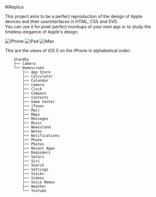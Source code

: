#iReplica

This project aims to be a perfect reproduction of the design of Apple devices and their userinterfaces in HTML, CSS and SVG.  
You can use it for pixel-perfect mockups of your next app or to study the timeless elegance of Apple's design.

![iPhone](https://raw.github.com/adius/iReplica/master/iPhone/4.png)
![iPad](https://raw.github.com/adius/iReplica/master/iPad/1-3.png)
![iMac](https://raw.github.com/adius/iReplica/master/iMac/6.png)

This are the views of iOS 5 on the iPhone in alphabetical order:
		
		Standby
		├── Camera
		└── Homescreen
			├── App Store
			├── Calculator
			├── Calendar
			├── Camera
			├── Clock
			├── Compass
			├── Contacts
			├── Game Center
			├── iTunes
			├── Mail
			├── Maps
			├── Messages
			├── Music
			├── Newsstand
			├── Notes
			├── Notifications
			├── Phone
			├── Photos
			├── Recent Apps
			├── Reminders
			├── Safari
			├── Siri
			├── Search
			├── Settings
			├── Stocks
			├── Videos
			├── Voice Memos
			├── Weather
			└── Youtube
